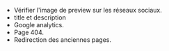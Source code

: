   * Vérifier l'image de preview sur les réseaux sociaux.
  * title et description
  * Google analytics.
  * Page 404.
  * Redirection des anciennes pages.
